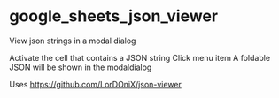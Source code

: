 # google_sheets_json_viewer
View json strings in a modal dialog

Activate the cell that contains a JSON string
Click menu item
A foldable JSON will be shown in the modaldialog

Uses https://github.com/LorDOniX/json-viewer
